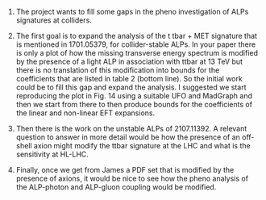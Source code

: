 1. The project wants to fill some gaps in the pheno investigation of ALPs signatures at colliders.

2. The first goal is to expand the analysis of the t tbar + MET signature that is mentioned in 1701.05379, for collider-stable ALPs. In your paper there is only a plot of how the missing transverse energy spectrum is modified by the presence of a light ALP in association with ttbar at 13 TeV but there is no translation of this modification into bounds for the coefficients that are listed in table 2 (bottom line). So the initial work could be to fill this gap and expand the analysis. I suggested we start reproducing the plot in Fig. 14 using a suitable UFO and MadGraph and then we start from there to then produce bounds for the coefficients of the linear and non-linear EFT expansions. 

3. Then there is the work on the unstable ALPs of 2107.11392. A relevant question to answer in more detail would be how the presence of an off-shell axion might modify the ttbar signature at the LHC and what is the sensitivity at HL-LHC.

4. Finally, once we get from James a PDF set that is modified by the presence of axions, it would be nice to see how the pheno analysis of the ALP-photon and ALP-gluon coupling would be modified. 

